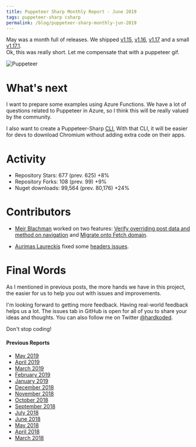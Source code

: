 ```yaml
---
title: Puppeteer Sharp Monthly Report - June 2019
tags: puppeteer-sharp csharp
permalink: /blog/puppeteer-sharp-monthly-jun-2019
---
```


May was a month full of releases. We shipped [v1.15](https://github.com/kblok/puppeteer-sharp/releases/tag/v1.15), [v1.16](https://github.com/kblok/puppeteer-sharp/releases/tag/v1.16), [v1.17](https://github.com/kblok/puppeteer-sharp/releases/tag/v1.17) and a small [v1.17.1](https://github.com/kblok/puppeteer-sharp/releases/tag/v1.17.1).  
Ok, this was really short. Let me compensate that with a puppeteer gif.

![Puppeteer](https://media2.giphy.com/media/l2QE4vQGIiwMzszh6/giphy.gif?cid=790b76115cfe432b3448756749c600bb&rid=giphy.gif)

# What's next

I want to prepare some examples using Azure Functions. We have a lot of questions related to Puppeteer in Azure, so I think this will be really valued by the community.

I also want to create a Puppeteer-Sharp [CLI](https://docs.microsoft.com/en-us/dotnet/core/tools/global-tools), With that CLI, it will be easier for devs to download Chromium without adding extra code on their apps.

# Activity 

* Repository Stars:  677 (prev. 625) +8% 
* Repository Forks:  108 (prev. 99) +9%  
* Nuget downloads: 99,564 (prev. 80,176) +24%

# Contributors

* [Meir Blachman](https://www.twitter.com/MeirBlachman) worked on two features: [Verify overriding post data and method on navigation](https://github.com/kblok/puppeteer-sharp/commit/2b2f1d290f87350fe6fc7929605e499e3616d2b3) and [Migrate onto Fetch domain](https://github.com/kblok/puppeteer-sharp/commit/6f3dc0908857270d04afb9e905bb3624b9c94c6c).

* [Aurimas Laureckis](https://github.com/Aurimas1) fixed some [headers issues](https://github.com/kblok/puppeteer-sharp/commit/d485d03f36c46b64952e39c0cc05b4e74156de4c).

# Final Words

As I mentioned in previous posts, the more hands we have in this project, the easier for us to help you out with issues and improvements.

I'm looking forward to getting more feedback. Having real-world feedback helps us a lot. The issues tab in GitHub is open for all of you to share your ideas and thoughts. You can also follow me on Twitter [@hardkoded](https://twitter.com/hardkoded).

Don't stop coding!

#### Previous Reports
 * [May 2019](http://www.hardkoded.com/blog/puppeteer-sharp-monthly-may-2019)
 * [April 2019](http://www.hardkoded.com/blog/puppeteer-sharp-monthly-apr-2019)
 * [March 2019](http://www.hardkoded.com/blog/puppeteer-sharp-monthly-mar-2019)
 * [February 2019](http://www.hardkoded.com/blog/puppeteer-sharp-monthly-feb-2019)
 * [January 2019](https://www.hardkoded.com/blog/puppeteer-sharp-monthly-jan-2019)
 * [December 2018](http://www.hardkoded.com/blog/puppeteer-sharp-monthly-dec-2018)
 * [November 2018](http://www.hardkoded.com/blog/puppeteer-sharp-monthly-nov-2018)
 * [October 2018](http://www.hardkoded.com/blog/puppeteer-sharp-monthly-oct-2018)
 * [September 2018](http://www.hardkoded.com/blog/puppeteer-sharp-monthly-sep-2018)
 * [July 2018](http://www.hardkoded.com/blog/puppeteer-sharp-monthly-jul-2018)
 * [June 2018](http://www.hardkoded.com/blog/puppeteer-sharp-monthly-jun-2018)
 * [May 2018](http://www.hardkoded.com/blogs/puppeteer-sharp-monthly-may-2018)
 * [April 2018](http://www.hardkoded.com/blogs/puppeteer-sharp-monthly-april-2018)
 * [March 2018](http://www.hardkoded.com/blogs/puppeteer-sharp-monthly-march-2018)